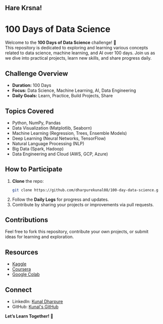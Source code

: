 ## Hare Krsna!

# 100 Days of Data Science

Welcome to the **100 Days of Data Science** challenge! 🚀  
This repository is dedicated to exploring and learning various concepts related to data science, machine learning, and AI over 100 days. Join us as we dive into practical projects, learn new skills, and share progress daily.

## Challenge Overview
- **Duration:** 100 Days
- **Focus:** Data Science, Machine Learning, AI, Data Engineering
- **Daily Goals:** Learn, Practice, Build Projects, Share

## Topics Covered
- Python, NumPy, Pandas
- Data Visualization (Matplotlib, Seaborn)
- Machine Learning (Regression, Trees, Ensemble Models)
- Deep Learning (Neural Networks, TensorFlow)
- Natural Language Processing (NLP)
- Big Data (Spark, Hadoop)
- Data Engineering and Cloud (AWS, GCP, Azure)

## How to Participate
1. **Clone** the repo:
    ```bash
    git clone https://github.com/dharpurekunal08/100-day-data-science.git
    ```
2. Follow the **Daily Logs** for progress and updates.
3. Contribute by sharing your projects or improvements via pull requests.

## Contributions
Feel free to fork this repository, contribute your own projects, or submit ideas for learning and exploration.

## Resources
- [Kaggle](https://www.kaggle.com/)
- [Coursera](https://www.coursera.org/)
- [Google Colab](https://colab.research.google.com/)

## Connect
- LinkedIn: [Kunal Dharpure](https://www.linkedin.com/in/dharpure-kunal)
- GitHub: [Kunal's GitHub](https://github.com/dharpurekunal08)

**Let’s Learn Together!** 🌱
